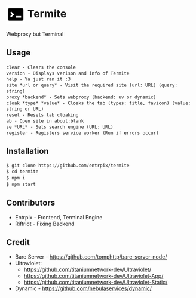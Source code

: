 # <img src="logo.svg" alt="Logo" width="50" style="vertical-align:middle"> Termite
Webproxy but Terminal

## Usage
```
clear - Clears the console
version - Displays verison and info of Termite
help - Ya just ran it :3
site *url or query* - Visit the required site (url: URL) (query: string)
proxy *backend* - Sets webproxy (backend: uv or dynamic)
cloak *type* *value* - Cloaks the tab (types: title, favicon) (value: string or URL)
reset - Resets tab cloaking
ab - Open site in about:blank
se *URL* - Sets search engine (URL: URL)
register - Registers service worker (Run if errors occur)
```

## Installation
```sh
$ git clone https://github.com/entrpix/termite
$ cd termite
$ npm i
$ npm start
```

## Contributors
- Entrpix - Frontend, Terminal Engine
- Riftriot - Fixing Backend

## Credit
- Bare Server - https://github.com/tomphttp/bare-server-node/
- Ultraviolet:
    - https://github.com/titaniumnetwork-dev/Ultraviolet/
    - https://github.com/titaniumnetwork-dev/Ultraviolet-App/
    - https://github.com/titaniumnetwork-dev/Ultraviolet-Static/
- Dynamic - https://github.com/nebulaservices/dynamic/
